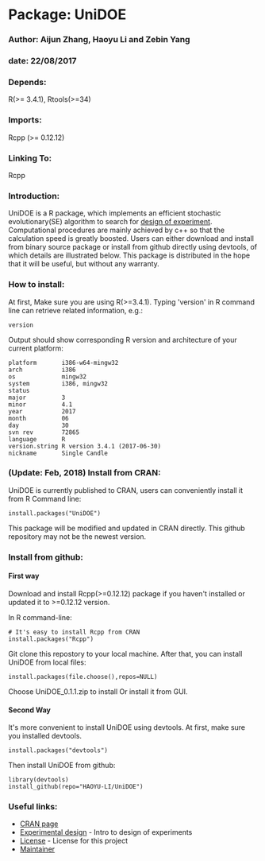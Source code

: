 # Package: UniDOE
### Author: Aijun Zhang, Haoyu Li and Zebin Yang
### date: 22/08/2017
### Depends: 
R(>= 3.4.1), Rtools(>=34)
### Imports: 
Rcpp (>= 0.12.12)
### Linking To: 
Rcpp
### Introduction:
UniDOE is a R package, which implements an efficient stochastic evolutionary(SE) algorithm to search for [design of experiment](https://en.wikipedia.org/wiki/Design_of_experiments). Computational procedures are mainly achieved by c++ so that the calculation speed is greatly boosted. Users can either download and install from binary source package or install from github directly using devtools, of which details are illustrated below. This package is distributed in the hope that it will be useful, but without any warranty.
### How to install:
At first, Make sure you are using R(>=3.4.1). Typing 'version' in R command line can retrieve related information, e.g.:
```
version
```
Output should show corresponding R version and architecture of your current platform:
```
platform       i386-w64-mingw32            
arch           i386                        
os             mingw32                     
system         i386, mingw32               
status                                     
major          3                           
minor          4.1                         
year           2017                        
month          06                          
day            30                          
svn rev        72865                       
language       R                           
version.string R version 3.4.1 (2017-06-30)
nickname       Single Candle 
```
### (Update: Feb, 2018) Install from CRAN:

UniDOE is currently published to CRAN, users can conveniently install it from R Command line:
```
install.packages("UniDOE")
```
This package will be modified and updated in CRAN directly. This github repository may not be the newest version.

### Install from github:

#### First way

Download and install Rcpp(>=0.12.12) package if you haven't installed or updated it to >=0.12.12 version.

In R command-line: 
```
# It's easy to install Rcpp from CRAN
install.packages("Rcpp")
```
Git clone this repostory to your local machine. After that, you can install UniDOE from local files:

```
install.packages(file.choose(),repos=NULL)
```

Choose UniDOE_0.1.1.zip to install Or install it from GUI.

#### Second Way
It's more convenient to install UniDOE using devtools. At first, make sure you installed devtools.

```
install.packages("devtools")
```

Then install UniDOE from github:

```
library(devtools)
install_github(repo="HAOYU-LI/UniDOE")
```
### Useful links:
* [CRAN page](https://CRAN.R-project.org/package=UniDOE)
* [Experimental design](https://en.wikipedia.org/wiki/Design_of_experiments) - Intro to design of experiments
* [License](https://github.com/HAOYU-LI/UniDOE/blob/master/LICENSE) - License for this project
* [Maintainer](http://www.statsoft.org/)

